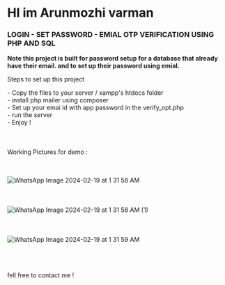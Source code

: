 <h1>HI im Arunmozhi varman </h1>
</hr>
<h3>LOGIN - SET PASSWORD - EMIAL OTP VERIFICATION USING PHP AND SQL</h3>

<b>Note this project is built for password setup for a database that already have their email. and to set up their password using emial.</b>

<p>Steps to set up this project</p>
 - Copy the files to your server / xampp's htdocs folder <br/>
 - install php mailer using composer <br/>
 - Set up your emai id with app password in the verify_opt.php <br/>
 - run the server <br/>
 - Enjoy ! <br/>
<br/><br/><br/>
Working Pictures for demo : <br/><br/><br/>

![WhatsApp Image 2024-02-19 at 1 31 58 AM](https://github.com/AMV0027/Login-Signup-OPT/assets/129928410/43ba647c-bb64-48e8-87f7-f8c2edf58b49) <br/><br/><br/><br/>
![WhatsApp Image 2024-02-19 at 1 31 58 AM (1)](https://github.com/AMV0027/Login-Signup-OPT/assets/129928410/629c0d43-44a1-4aa6-b1b0-0254efddd358) <br/><br/><br/><br/>
![WhatsApp Image 2024-02-19 at 1 31 59 AM](https://github.com/AMV0027/Login-Signup-OPT/assets/129928410/3a0f10a7-8db1-407b-b512-1539e9c16564) <br/><br/><br/><br/>



fell free to contact me !
